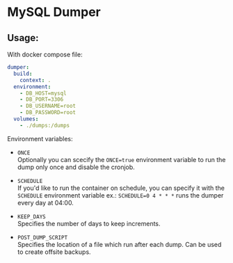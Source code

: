 # MySQL Dumper

## Usage:
With docker compose file:
```yaml
dumper:
  build:
    context: .
  environment:
    - DB_HOST=mysql
    - DB_PORT=3306
    - DB_USERNAME=root
    - DB_PASSWORD=root
  volumes:
    - ./dumps:/dumps
```

Environment variables:
- `ONCE` \
Optionally you can scecify the `ONCE=true` environment variable to run the dump only once and disable the cronjob.

- `SCHEDULE` \
If you'd like to run the container on schedule, you can specify it with the `SCHEDULE` environment variable ex.: `SCHEDULE=0 4 * * *` runs the dumper every day at 04:00.

- `KEEP_DAYS` \
Specifies the number of days to keep increments.

- `POST_DUMP_SCRIPT` \
Specifies the location of a file which run after each dump. Can be used to create offsite backups.